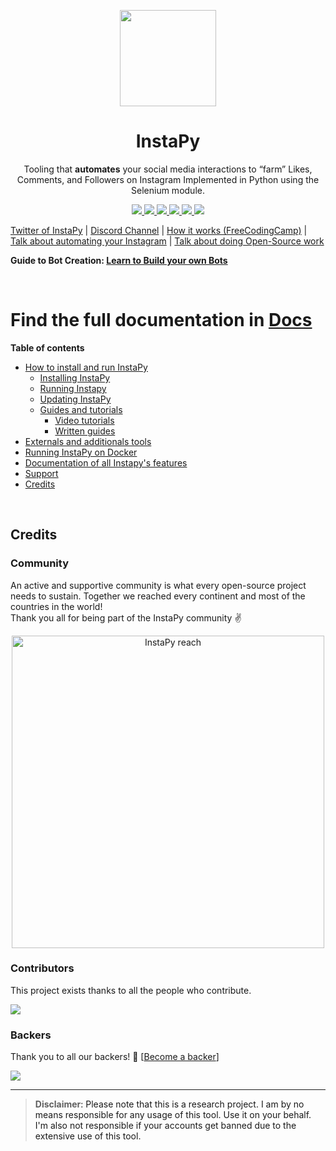 <p align="center">
  <img src="https://i.imgur.com/sJzfZsL.jpg" width="154">
  <h1 align="center">InstaPy</h1>
  <p align="center">Tooling that <b>automates</b> your social media interactions to “farm” Likes, Comments, and Followers on Instagram
Implemented in Python using the Selenium module.<p>
  <p align="center">
    <a href="https://github.com/timgrossmann/InstaPy/blob/master/LICENSE">
      <img src="https://img.shields.io/badge/license-GPLv3-blue.svg" />
    </a>
    <a href="https://github.com/SeleniumHQ/selenium">
      <img src="https://img.shields.io/badge/built%20with-Selenium-yellow.svg" />
    </a>
    <a href="https://www.python.org/">
    	<img src="https://img.shields.io/badge/built%20with-Python3-red.svg" />
    </a>
    <a href="https://www.github.com/timgrossmann/InstaPy#backer">
	<img src="https://opencollective.com/instapy/backers/badge.svg">
    </a>
    <a href="https://www.github.com/timgrossmann/InstaPy#sponsors">
	<img src="https://opencollective.com/instapy/sponsors/badge.svg">
    </a>  
    <a href="https://discord.gg/FDETsht">
	<img src="https://img.shields.io/discord/510385886869979136.svg">
    </a>
  </p>
</p>

[Twitter of InstaPy](https://twitter.com/InstaPy) | [Discord Channel](https://discord.gg/FDETsht) | [How it works (FreeCodingCamp)](https://www.freecodecamp.org/news/my-open-source-instagram-bot-got-me-2-500-real-followers-for-5-in-server-costs-e40491358340/) |   
[Talk about automating your Instagram](https://youtu.be/4TmKFZy-ioQ) | [Talk about doing Open-Source work](https://www.youtube.com/watch?v=A_UtST302Og&t=0s&list=PLa4P1NPX9hthXV-wko0xyxFpbhYZFkW7o)

  
**Guide to Bot Creation: [Learn to Build your own Bots](https://www.udemy.com/course/the-complete-guide-to-bot-creation/?referralCode=7418EBB47E11E34D86C9)**    

<br />

# Find the full documentation in [Docs](/docs)
**Table of contents**
- [How to install and run InstaPy](/docs/home.md#installation)
  * [Installing InstaPy](/docs/home.md#installation)
  * [Running Instapy](/docs/home.md#running-instapy)
  * [Updating InstaPy](/docs/home.md#updating-instapy)
  * [Guides and tutorials](/docs/home.md#guides)
    * [Video tutorials](/docs/home.md#video-tutorials)
    * [Written guides](/docs/home.md#written-guides)
- [Externals and additionals tools](/docs/home.md#external-tools)
- [Running InstaPy on Docker](/docs/home.md#docker)
- [Documentation of all Instapy's features](/docs/settings.md)
- [Support](/docs/home.md#support)
- [Credits](/docs/home.md#credits)

<br />

## Credits
### Community
An active and supportive community is what every open-source project needs to sustain. Together we reached every continent and most of the countries in the world!   
Thank you all for being part of the InstaPy community ✌️

<p align="center">
	<img src="https://i.imgur.com/XkxHcM7r.png" alt="InstaPy reach" width="500px"/>
</p>

### Contributors

This project exists thanks to all the people who contribute.

<a href="https://github.com/timgrossmann/InstaPy/graphs/contributors"><img src="https://opencollective.com/instapy/contributors.svg?width=890&button=false" /></a>

### Backers

Thank you to all our backers! 🙏 [[Become a backer](https://opencollective.com/instapy#backer)]

<a href="https://opencollective.com/instapy#backers" target="_blank"><img src="https://opencollective.com/instapy/backers.svg?width=890"></a>

---

> **Disclaimer**<a name="disclaimer" />: Please note that this is a research project. I am by no means responsible for any usage of this tool. Use it on your behalf. I'm also not responsible if your accounts get banned due to the extensive use of this tool.
